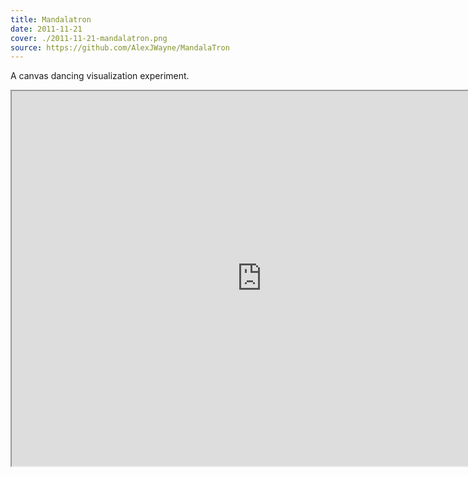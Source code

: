 ```yaml
---
title: Mandalatron
date: 2011-11-21
cover: ./2011-11-21-mandalatron.png
source: https://github.com/AlexJWayne/MandalaTron
---
```


A canvas dancing visualization experiment.

<iframe
    src="https://alexjwayne.github.io/MandalaTron/?fullscreen=1"
    width="800"
    height="600"></iframe>
